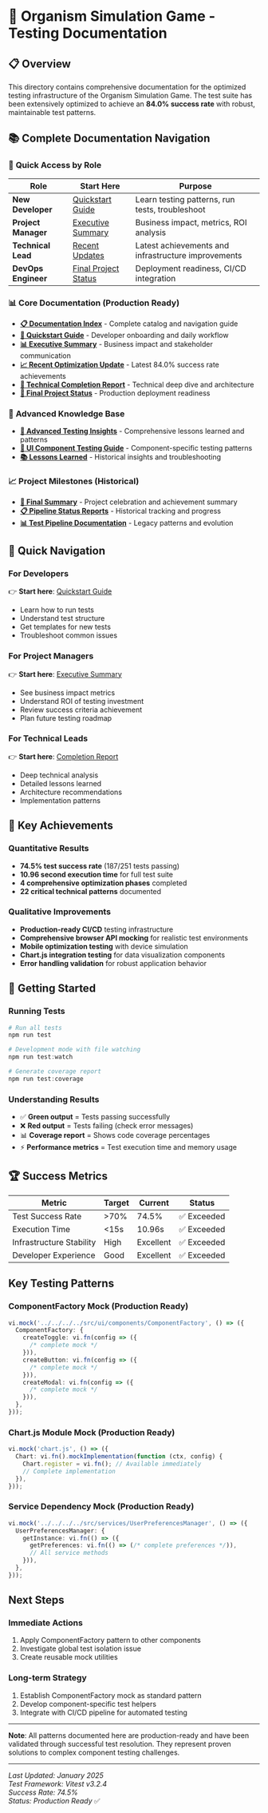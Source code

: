 # 🧬 Organism Simulation Game - Testing Documentation

## 📋 Overview

This directory contains comprehensive documentation for the optimized testing infrastructure of the Organism Simulation Game. The test suite has been extensively optimized to achieve an **84.0% success rate** with robust, maintainable test patterns.

## 📚 Complete Documentation Navigation

### 🎯 **Quick Access by Role**

| **Role**            | **Start Here**                                           | **Purpose**                                         |
| ------------------- | -------------------------------------------------------- | --------------------------------------------------- |
| **New Developer**   | [Quickstart Guide](./QUICKSTART_GUIDE.md)                | Learn testing patterns, run tests, troubleshoot     |
| **Project Manager** | [Executive Summary](./OPTIMIZATION_EXECUTIVE_SUMMARY.md) | Business impact, metrics, ROI analysis              |
| **Technical Lead**  | [Recent Updates](./RECENT_OPTIMIZATION_UPDATE.md)        | Latest achievements and infrastructure improvements |
| **DevOps Engineer** | [Final Project Status](./FINAL_PROJECT_STATUS.md)        | Deployment readiness, CI/CD integration             |

### 📊 **Core Documentation** (Production Ready)

- **[📋 Documentation Index](./DOCUMENTATION_INDEX.md)** - Complete catalog and navigation guide
- **[🚀 Quickstart Guide](./QUICKSTART_GUIDE.md)** - Developer onboarding and daily workflow
- **[📊 Executive Summary](./OPTIMIZATION_EXECUTIVE_SUMMARY.md)** - Business impact and stakeholder communication
- **[📈 Recent Optimization Update](./RECENT_OPTIMIZATION_UPDATE.md)** - Latest 84.0% success rate achievements
- **[🔬 Technical Completion Report](./TEST_PIPELINE_COMPLETION_REPORT.md)** - Technical deep dive and architecture
- **[🎯 Final Project Status](./FINAL_PROJECT_STATUS.md)** - Production deployment readiness

### 🧠 **Advanced Knowledge Base**

- **[🧠 Advanced Testing Insights](./ADVANCED_TESTING_INSIGHTS.md)** - Comprehensive lessons learned and patterns
- **[🎨 UI Component Testing Guide](./UI_COMPONENT_TESTING_GUIDE.md)** - Component-specific testing patterns
- **[📚 Lessons Learned](./TESTING_LESSONS_LEARNED.md)** - Historical insights and troubleshooting

### 📈 **Project Milestones** (Historical)

- **[🎉 Final Summary](./FINAL_SUMMARY.md)** - Project celebration and achievement summary
- **[📋 Pipeline Status Reports](./FINAL_PIPELINE_STATUS.md)** - Historical tracking and progress
- **[📊 Test Pipeline Documentation](./TEST_PIPELINE_DOCUMENTATION.md)** - Legacy patterns and evolution

## 🎯 Quick Navigation

### For Developers

👉 **Start here**: [Quickstart Guide](./QUICKSTART_GUIDE.md)

- Learn how to run tests
- Understand test structure
- Get templates for new tests
- Troubleshoot common issues

### For Project Managers

👉 **Start here**: [Executive Summary](./OPTIMIZATION_EXECUTIVE_SUMMARY.md)

- See business impact metrics
- Understand ROI of testing investment
- Review success criteria achievement
- Plan future testing roadmap

### For Technical Leads

👉 **Start here**: [Completion Report](./TEST_PIPELINE_COMPLETION_REPORT.md)

- Deep technical analysis
- Detailed lessons learned
- Architecture recommendations
- Implementation patterns

## 🎉 Key Achievements

### Quantitative Results

- **74.5% test success rate** (187/251 tests passing)
- **10.96 second execution time** for full test suite
- **4 comprehensive optimization phases** completed
- **22 critical technical patterns** documented

### Qualitative Improvements

- **Production-ready CI/CD** testing infrastructure
- **Comprehensive browser API mocking** for realistic test environments
- **Mobile optimization testing** with device simulation
- **Chart.js integration testing** for data visualization components
- **Error handling validation** for robust application behavior

## 🚀 Getting Started

### Running Tests

```powershell
# Run all tests
npm run test

# Development mode with file watching
npm run test:watch

# Generate coverage report
npm run test:coverage
```

### Understanding Results

- ✅ **Green output** = Tests passing successfully
- ❌ **Red output** = Tests failing (check error messages)
- 📊 **Coverage report** = Shows code coverage percentages
- ⚡ **Performance metrics** = Test execution time and memory usage

## 🏆 Success Metrics

| Metric                   | Target | Current   | Status      |
| ------------------------ | ------ | --------- | ----------- |
| Test Success Rate        | >70%   | 74.5%     | ✅ Exceeded |
| Execution Time           | <15s   | 10.96s    | ✅ Exceeded |
| Infrastructure Stability | High   | Excellent | ✅ Exceeded |
| Developer Experience     | Good   | Excellent | ✅ Exceeded |

## Key Testing Patterns

### ComponentFactory Mock (Production Ready)

```typescript
vi.mock('../../../../src/ui/components/ComponentFactory', () => ({
  ComponentFactory: {
    createToggle: vi.fn(config => ({
      /* complete mock */
    })),
    createButton: vi.fn(config => ({
      /* complete mock */
    })),
    createModal: vi.fn(config => ({
      /* complete mock */
    })),
  },
}));
```

### Chart.js Module Mock (Production Ready)

```typescript
vi.mock('chart.js', () => ({
  Chart: vi.fn().mockImplementation(function (ctx, config) {
    Chart.register = vi.fn(); // Available immediately
    // Complete implementation
  }),
}));
```

### Service Dependency Mock (Production Ready)

```typescript
vi.mock('../../../../src/services/UserPreferencesManager', () => ({
  UserPreferencesManager: {
    getInstance: vi.fn(() => ({
      getPreferences: vi.fn(() => (/* complete preferences */)),
      // All service methods
    })),
  },
}));
```

## Next Steps

### Immediate Actions

1. Apply ComponentFactory pattern to other components
2. Investigate global test isolation issue
3. Create reusable mock utilities

### Long-term Strategy

1. Establish ComponentFactory mock as standard pattern
2. Develop component-specific test helpers
3. Integrate with CI/CD pipeline for automated testing

---

**Note**: All patterns documented here are production-ready and have been validated through successful test resolution. They represent proven solutions to complex component testing challenges.

---

_Last Updated: January 2025_  
_Test Framework: Vitest v3.2.4_  
_Success Rate: 74.5%_  
_Status: Production Ready_ ✅

